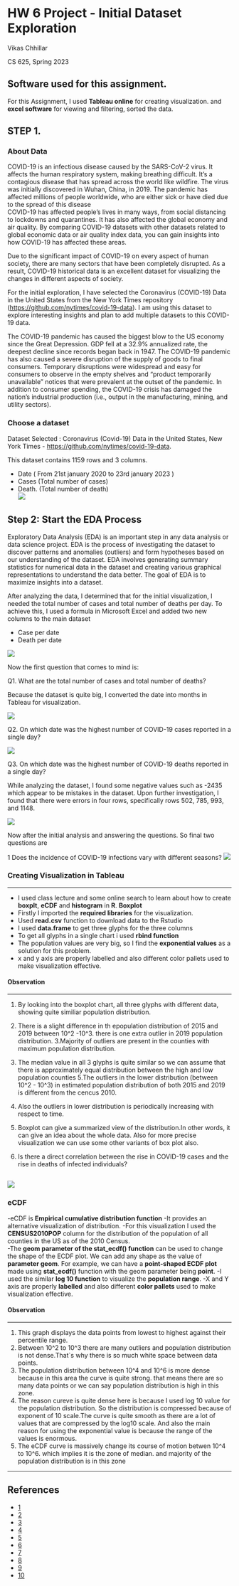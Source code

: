 HW 6  Project - Initial Dataset Exploration
================
Vikas Chhillar

CS 625, Spring 2023


## Software used for this assignment.
   
For this Assignment, I used **Tableau online** for creating visualization.
and **excel software** for viewing and filtering, sorted the data.

## STEP 1.

### About Data

COVID-19 is an infectious disease caused by the SARS-CoV-2 virus. It affects the human respiratory system, making breathing difficult. It’s a contagious disease that has spread across the world like wildfire. The virus was initially discovered in Wuhan, China, in 2019. The pandemic has affected millions of people worldwide, who are either sick or have died due to the spread of this disease    
COVID-19 has affected people’s lives in many ways, from social distancing to lockdowns and quarantines. It has also affected the global economy and air quality. By comparing COVID-19 datasets with other datasets related to global economic data or air quality index data, you can gain insights into how COVID-19 has affected these areas.    

Due to the significant impact of COVID-19 on every aspect of human society, there are many sectors that have been completely disrupted. As a result, COVID-19 historical data is an excellent dataset for visualizing the changes in different aspects of society.    

For the initial exploration, I have selected the Coronavirus (COVID-19) Data in the United States from the New York Times repository (https://github.com/nytimes/covid-19-data). I am using this dataset to explore interesting insights and plan to add multiple datasets to this COVID-19 data.


The COVID-19 pandemic has caused the biggest blow to the US economy since the Great Depression. GDP fell at a 32.9% annualized rate, the deepest decline since records began back in 1947. The COVID-19 pandemic has also caused a severe disruption of the supply of goods to final consumers. Temporary disruptions were widespread and easy for consumers to observe in the empty shelves and “product temporarily unavailable” notices that were prevalent at the outset of the pandemic. In addition to consumer spending, the COVID-19 crisis has damaged the nation’s industrial production (i.e., output in the manufacturing, mining, and utility sectors).

### Choose a dataset
Dataset Selected :  Coronavirus (Covid-19) Data in the United States, New York Times - https://github.com/nytimes/covid-19-data.

This dataset contains 1159 rows and 3 columns. 
- Date ( From 21st january 2020 to 23rd january 2023 ) 
- Cases (Total number of cases)
- Death. (Total number of death)  
![](download.png)

## Step 2: Start the EDA Process
Exploratory Data Analysis (EDA) is an important step in any data analysis or data science project. EDA is the process of investigating the dataset to discover patterns and anomalies (outliers) and form hypotheses based on our understanding of the dataset. EDA involves generating summary statistics for numerical data in the dataset and creating various graphical representations to understand the data better. The goal of EDA is to maximize insights into a dataset.

After analyzing the data, I determined that for the initial visualization, I needed the total number of cases and total number of deaths per day. To achieve this, I used a formula in Microsoft Excel and added two new columns to the main dataset

- Case per date
- Death per date

![](maindata.png)

Now the first question that comes to mind is: 

Q1. What are the total number of cases and total number of deaths?

Because the dataset is quite big, I converted the date into months in Tableau for visualization.

![](q1.png)    

Q2. On which date was the highest number of COVID-19 cases reported in a single day?

![](.png)     

Q3. On which date was the highest number of COVID-19 deaths reported in a single day?

While analyzing the dataset, I found some negative values such as -2435 which appear to be mistakes in the dataset. Upon further investigation, I found that there were errors in four rows, specifically rows 502, 785, 993, and 1148.

![](.png) 

Now after the initial analysis and answering the questions. So final two questions are 

1 Does the incidence of COVID-19 infections vary with different seasons?
![](mainq1.png) 

 
### Creating Visualization in Tableau 
---    

- I used class lecture and some online search to learn about how to create **boxplt**, **eCDF** and **histogram** in **R**. 
**Boxplot**
- Firstly I imported the **required libraries** for the visualization.
- Used **read.csv** function to download data to the Rstudio
- I used **data.frame** to get three glyphs for the three columns 
- To get all glyphs in a single chart i used **rbind function**
- The population values are very big, so I find the **exponential values** as a solution for this problem. 
- x and y axis are properly labelled and also different color pallets used to make visualization effective.



#### Observation
---
1. By looking into the boxplot chart, all three glyphs with different data, showing quite similiar population distribution.
2. There is a slight difference in th epopulation distribution of 2015 and 2019 between 10^2 -10^3. there is one extra outlier in 2019 population distribution.
3.Majority of outliers are present in the counties with maximum population distribution.
4. The median value in all 3 glyphs is quite similar so we can assume that there is approximately equal distribution between the high and low population counties
5.The outliers in the lower distribution (between 10^2 - 10^3) in estimated population distribution of both 2015 and 2019 is different from the cencus 2010.
6. Also the outliers in lower distribution is periodically increasing with respect to time. 
7. Boxplot can give a summarized view of the distribution.In other words, it can give an idea about the whole data. Also for more precise visualization we can use some other variants of box plot also. 



2. Is there a direct correlation between the rise in COVID-19 cases and the rise in deaths of infected individuals?

![](mainq2.png) 
---
### eCDF    

-eCDF is **Empirical cumulative distribution function** 
-It provides an alternative visualization of distribution.
-For this visualization I used the **CENSUS2010POP** column for the distribution of the population of all counties in the US as of the 2010 Census.  
-The **geom parameter of the stat_ecdf() function** can be used to change the shape of the ECDF plot. We can add any shape as the value of **parameter geom**. For example, we can have a **point-shaped ECDF plot** made using **stat_ecdf()** function with the geom parameter being **point**.
-I used the similar **log 10 function** to visualize the **population range**. 
-X and Y axis are properly **labelled** and also different **color pallets** used to make visualization effective.


#### Observation
---    

1.  This graph displays the data points from lowest to highest against their percentile range.
2. Between 10^2 to 10^3 there are many outliers and population distribution is not dense.That`s why there is so much white space between data points.
3. The population distribution between 10^4 and 10^6 is more dense because in this area the curve is quite strong. that means there are so many data points or we can say population distribution is high in this zone. 
4. The reason cureve is quite dense here is because I used log 10 value for the population distribution. So the distribution is compressed because of exponent of 10 scale.The curve is quite smooth as there are a lot of values that are compressed by the log10 scale. And also the main reason for using the exponential value is because the range of the values is enormous.
5. The eCDF curve is massively change its course of motion betwen 10^4 to 10^6. which implies it is the zone of median. and majority of the population distribution is in this zone




---     
## References

-   [1](https://www.vdh.virginia.gov/content/uploads/sites/182/2020/08/VA-regions_districts_localities.pdf)
-   [2](https://ggplot2.tidyverse.org/reference/geom_boxplot.html?q=boxplot#null)
-   [3](https://ggplot2.tidyverse.org/reference/geom_histogram.html?q=histogram#null)
-   [4](https://ggplot2.tidyverse.org/reference/stat_ecdf.html?q=eCDF#ref-examples?q=histigram#undefined?q=histgram#undefined)
-   [5](https://www.youtube.com/watch?v=iI8RA6fjxNg)
-   [6](https://data.virginia.gov/dataset/VDH-COVID-19-PublicUseDataset-Cases-by-Vaccination/vsrk-d6hx)
-   [7](https://www.youtube.com/watch?v=Xe4U_-o_EWw)
-   [8](https://data.virginia.gov/Government/VDH-COVID-19-PublicUseDataset-Vaccines-DosesAdmini/28k2-x2rj)
-   [9](https://wisdomanswer.com/what-is-the-advantages-and-disadvantages-of-histogram/)
-   [10](https://towardsdatascience.com/6-reasons-why-you-should-stop-using-histograms-and-which-plot-you-should-use-instead-31f937a0a81c)
